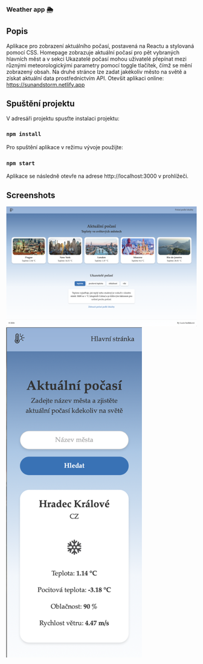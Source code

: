 ### Weather app 🌦️
## Popis
Aplikace pro zobrazení aktuálního počasí, postavená na Reactu a stylovaná pomocí CSS. Homepage zobrazuje aktuální počasí pro pět vybraných hlavních měst a v sekci Ukazatelé počasí mohou uživatelé přepínat mezi různými meteorologickými parametry pomocí toggle tlačítek, čímž se mění zobrazený obsah. Na druhé stránce lze zadat jakékoliv město na světě a získat aktuální data prostřednictvím API. 
Otevšit aplikaci online: https://sunandstorm.netlify.app
## Spuštění projektu
V adresáři projektu spusťte instalaci projektu:
### `npm install`
Pro spuštění aplikace v režimu vývoje použijte:
### `npm start`
Aplikace se následně otevře na adrese http://localhost:3000 v prohlížeči.
## Screenshots
<img width="1304" alt="desktop" src="weather_app_screenshots/desktop.png">
<img width="359" alt="mobile" src="weather_app_screenshots/mobile.png">



